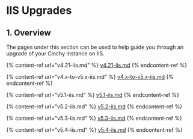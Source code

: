 # IIS Upgrades

## 1. Overview

The pages under this section can be used to help guide you through an upgrade of your Cinchy instance on IIS.

{% content-ref url="v4.21-iis.md" %}
[v4.21-iis.md](v4.21-iis.md)
{% endcontent-ref %}

{% content-ref url="v4.x-to-v5.x-iis.md" %}
[v4.x-to-v5.x-iis.md](v4.x-to-v5.x-iis.md)
{% endcontent-ref %}

{% content-ref url="v5.1-iis.md" %}
[v5.1-iis.md](v5.1-iis.md)
{% endcontent-ref %}

{% content-ref url="v5.2-iis.md" %}
[v5.2-iis.md](v5.2-iis.md)
{% endcontent-ref %}

{% content-ref url="v5.3-iis.md" %}
[v5.3-iis.md](v5.3-iis.md)
{% endcontent-ref %}

{% content-ref url="v5.4-iis.md" %}
[v5.4-iis.md](v5.4-iis.md)
{% endcontent-ref %}
